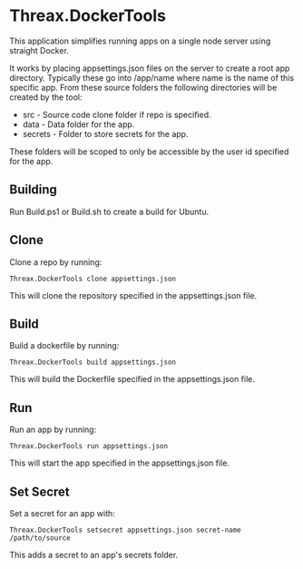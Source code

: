 # Threax.DockerTools
This application simplifies running apps on a single node server using straight Docker.

It works by placing appsettings.json files on the server to create a root app directory. Typically these go into
/app/name where name is the name of this specific app. From these source folders the following directories will be created by the tool:
 * src - Source code clone folder if repo is specified.
 * data - Data folder for the app.
 * secrets - Folder to store secrets for the app.

These folders will be scoped to only be accessible by the user id specified for the app.

## Building
Run Build.ps1 or Build.sh to create a build for Ubuntu.

## Clone
Clone a repo by running:
```
Threax.DockerTools clone appsettings.json
```
This will clone the repository specified in the appsettings.json file.

## Build
Build a dockerfile by running:
```
Threax.DockerTools build appsettings.json
```
This will build the Dockerfile specified in the appsettings.json file.

## Run
Run an app by running:
```
Threax.DockerTools run appsettings.json
```
This will start the app specified in the appsettings.json file.

## Set Secret
Set a secret for an app with:
```
Threax.DockerTools setsecret appsettings.json secret-name /path/to/source
```
This adds a secret to an app's secrets folder.